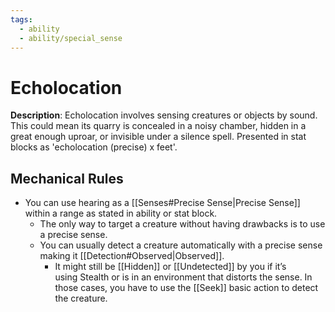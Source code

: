 ```yaml
---
tags:
  - ability
  - ability/special_sense
---
```

# Echolocation

**Description**: Echolocation involves sensing creatures or objects by sound. This could mean its quarry is concealed in a noisy chamber, hidden in a great enough uproar, or invisible under a silence spell. Presented in stat blocks as 'echolocation (precise) x feet'.

## Mechanical Rules

- You can use hearing as a [[Senses#Precise Sense|Precise Sense]] within a range as stated in ability or stat block.
	- The only way to target a creature without having drawbacks is to use a precise sense.
	 - You can usually detect a creature automatically with a precise sense making it [[Detection#Observed|Observed]]. 
		 -  It might still be [[Hidden]] or [[Undetected]] by you if it’s using Stealth or is in an environment that distorts the sense. In those cases, you have to use the [[Seek]] basic action to detect the creature. 